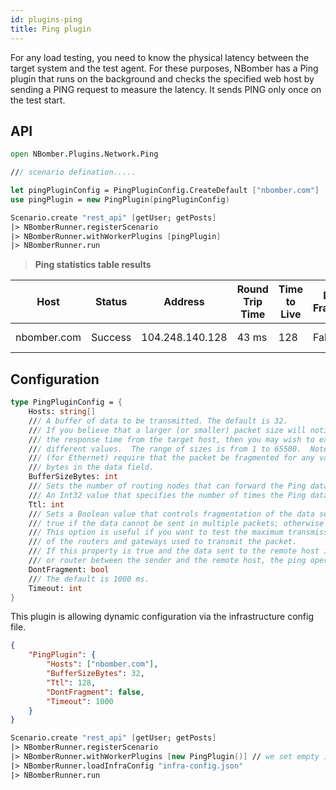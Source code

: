 ```yaml
---
id: plugins-ping
title: Ping plugin
---
```


For any load testing, you need to know the physical latency between the target system and the test agent. For these purposes, NBomber has a Ping plugin that runs on the background and checks the specified web host by sending a PING request to measure the latency. It sends PING only once on the test start.

## API

```fsharp
open NBomber.Plugins.Network.Ping

/// scenario defination.....

let pingPluginConfig = PingPluginConfig.CreateDefault ["nbomber.com"]
use pingPlugin = new PingPlugin(pingPluginConfig)

Scenario.create "rest_api" [getUser; getPosts]
|> NBomberRunner.registerScenario
|> NBomberRunner.withWorkerPlugins [pingPlugin]
|> NBomberRunner.run
```

> **Ping statistics table results**

__Host__|__Status__|__Address__|__Round Trip Time__|__Time to Live__|__Don't Fragment__|__Buffer Size__
---|---|---|---|---|---|---
nbomber.com|Success|104.248.140.128|43 ms|128|False|32 bytes

## Configuration

```fsharp
type PingPluginConfig = {
    Hosts: string[]
    /// A buffer of data to be transmitted. The default is 32.
    /// If you believe that a larger (or smaller) packet size will noticeably affect
    /// the response time from the target host, then you may wish to experiment with
    /// different values.  The range of sizes is from 1 to 65500.  Note that values
    /// (for Ethernet) require that the packet be fragmented for any value over 1386
    /// bytes in the data field.
    BufferSizeBytes: int
    /// Sets the number of routing nodes that can forward the Ping data before it is discarded.
    /// An Int32 value that specifies the number of times the Ping data packets can be forwarded. The default is 128.
    Ttl: int
    /// Sets a Boolean value that controls fragmentation of the data sent to the remote host.
    /// true if the data cannot be sent in multiple packets; otherwise false. The default is false
    /// This option is useful if you want to test the maximum transmission unit (MTU)
    /// of the routers and gateways used to transmit the packet.
    /// If this property is true and the data sent to the remote host is larger then the MTU of a gateway
    /// or router between the sender and the remote host, the ping operation fails with status PacketTooBig.
    DontFragment: bool
    /// The default is 1000 ms.
    Timeout: int
}
```

This plugin is allowing dynamic configuration via the infrastructure config file.

```json title="infra-config.json"
{
    "PingPlugin": {
        "Hosts": ["nbomber.com"],
        "BufferSizeBytes": 32,
        "Ttl": 128,
        "DontFragment": false,
        "Timeout": 1000
    }
}
```

```fsharp
Scenario.create "rest_api" [getUser; getPosts]
|> NBomberRunner.registerScenario
|> NBomberRunner.withWorkerPlugins [new PingPlugin()] // we set empty instance
|> NBomberRunner.loadInfraConfig "infra-config.json"
|> NBomberRunner.run
```